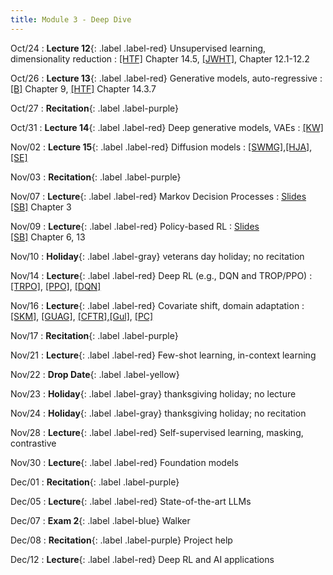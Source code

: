 ```yaml
---
title: Module 3 - Deep Dive
---
```


Oct/24
: **Lecture 12**{: .label .label-red} Unsupervised learning, dimensionality reduction
    : [[HTF]](https://hastie.su.domains/ElemStatLearn/) Chapter 14.5, [[JWHT]](https://www.statlearning.com/), Chapter 12.1-12.2

Oct/26
: **Lecture 13**{: .label .label-red} Generative models, auto-regressive
    : [[B]](https://www.microsoft.com/en-us/research/uploads/prod/2006/01/Bishop-Pattern-Recognition-and-Machine-Learning-2006.pdf) Chapter 9, [[HTF]](https://hastie.su.domains/ElemStatLearn/) Chapter 14.3.7

Oct/27
: **Recitation**{: .label .label-purple}

Oct/31
: **Lecture 14**{: .label .label-red} Deep generative models, VAEs
    : [[KW]](https://arxiv.org/abs/1906.02691)


Nov/02
: **Lecture 15**{: .label .label-red} Diffusion models
    : [[SWMG]](http://proceedings.mlr.press/v37/sohl-dickstein15.pdf),[[HJA]](https://arxiv.org/abs/2006.11239),[[SE]](https://arxiv.org/abs/1907.05600)

Nov/03 
: **Recitation**{: .label .label-purple} 

Nov/07
: **Lecture**{: .label .label-red} Markov Decision Processes
    : [Slides](/assets/slides/mdp.pdf)<br>[[SB]](http://incompleteideas.net/book/RLbook2020trimmed.pdf) Chapter 3

Nov/09
: **Lecture**{: .label .label-red} Policy-based RL
    : [Slides](/assets/slides/policy-rl.pdf)<br>[[SB]](http://incompleteideas.net/book/RLbook2020trimmed.pdf) Chapter 6, 13

Nov/10
: **Holiday**{: .label .label-gray} veterans day holiday; no recitation

Nov/14
: **Lecture**{: .label .label-red} Deep RL (e.g., DQN and TROP/PPO)
    : [[TRPO]](https://arxiv.org/abs/1502.05477), [[PPO]](https://arxiv.org/abs/1707.06347), [[DQN]](https://arxiv.org/abs/1312.5602)

Nov/16
: **Lecture**{: .label .label-red} Covariate shift, domain adaptation
    : [[SKM]](https://jmlr.csail.mit.edu/papers/volume8/sugiyama07a/sugiyama07a.pdf), [[GUAG]](https://arxiv.org/abs/1505.07818), [[CFTR]](https://arxiv.org/abs/1507.00504),[[Gul]](https://arxiv.org/pdf/2007.01434.pdf), [[PC]](https://arxiv.org/abs/1803.00567)

Nov/17
: **Recitation**{: .label .label-purple}

Nov/21
: **Lecture**{: .label .label-red} Few-shot learning, in-context learning
    <!-- : [Slides]() -->

Nov/22
: **Drop Date**{: .label .label-yellow}

Nov/23
: **Holiday**{: .label .label-gray} thanksgiving holiday; no lecture

Nov/24
: **Holiday**{: .label .label-gray} thanksgiving holiday; no recitation

Nov/28
: **Lecture**{: .label .label-red} Self-supervised learning, masking, contrastive
    <!-- : [Slides](), [Notes]() -->

Nov/30
: **Lecture**{: .label .label-red} Foundation models
    <!-- : [Slides](), [Notes]() -->

Dec/01
: **Recitation**{: .label .label-purple}

Dec/05
: **Lecture**{: .label .label-red} State-of-the-art LLMs
    <!-- : [Slides]() -->

Dec/07
: **Exam 2**{: .label .label-blue} Walker

Dec/08
: **Recitation**{: .label .label-purple} Project help

Dec/12
: **Lecture**{: .label .label-red} Deep RL and AI applications
    <!-- : [Slides]() -->